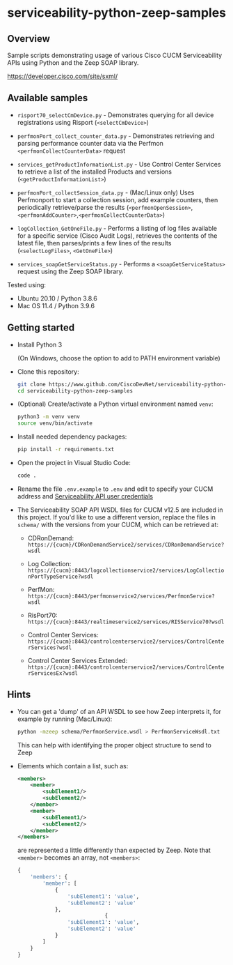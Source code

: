 # serviceability-python-zeep-samples

## Overview

Sample scripts demonstrating usage of various Cisco CUCM Serviceability APIs using Python and the Zeep SOAP library.

https://developer.cisco.com/site/sxml/

## Available samples

* `risport70_selectCmDevice.py` - Demonstrates querying for all device registrations using Risport (`<selectCmDevice>`)

* `perfmonPort_collect_counter_data.py` - Demonstrates retrieving and parsing performance counter data via the Perfmon `<perfmonCollectCounterData>` request

* `services_getProductInformationList.py` - Use Control Center Services to retrieve a list of the installed Products and versions (`<getProductInformationList>`)

* `perfmonPort_collectSession_data.py` - (Mac/Linux only) Uses Perfmonport to start a collection session, add example counters, then periodically retrieve/parse the results (`<perfmonOpenSession>`, `<perfmonAddCounter>`,`<perfmonCollectCounterData>`)

* `logCollection_GetOneFile.py` - Performs a listing of log files available for a specific service (Cisco Audit Logs), retrieves the contents of the latest file, then parses/prints a few lines of the results (`<selectLogFiles>`, `<GetOneFile>`)

* `services_soapGetServiceStatus.py` - Performs a `<soapGetServiceStatus>` request using the Zeep SOAP library.

Tested using:

* Ubuntu 20.10 / Python 3.8.6
* Mac OS 11.4 / Python 3.9.6

## Getting started

* Install Python 3

  (On Windows, choose the option to add to PATH environment variable)

* Clone this repository:

    ```bash
    git clone https://www.github.com/CiscoDevNet/serviceability-python-zeep-samples
    cd serviceability-python-zeep-samples
    ```

* (Optional) Create/activate a Python virtual environment named `venv`:

    ```bash
    python3 -m venv venv
    source venv/bin/activate
    ```

* Install needed dependency packages:

    ```bash
    pip install -r requirements.txt
    ```

* Open the project in Visual Studio Code:

    ```bash
    code .
    ```
  
* Rename the file `.env.example` to `.env` and edit to specify your CUCM address and [Serviceability API user credentials](https://d1nmyq4gcgsfi5.cloudfront.net/site/sxml/help/faq/#sec-1)

* The Serviceability SOAP API WSDL files for CUCM v12.5 are included in this project.  If you'd like to use a different version, replace the files in `schema/` with the versions from your CUCM, which can be retrieved at:

    * CDRonDemand: `https://{cucm}/CDRonDemandService2/services/CDRonDemandService?wsdl`

    * Log Collection: `https://{cucm}:8443/logcollectionservice2/services/LogCollectionPortTypeService?wsdl`

    * PerfMon: `https://{cucm}:8443/perfmonservice2/services/PerfmonService?wsdl`

    * RisPort70: `https://{cucm}:8443/realtimeservice2/services/RISService70?wsdl`

    * Control Center Services: `https://{cucm}:8443/controlcenterservice2/services/ControlCenterServices?wsdl`

    * Control Center Services Extended: `https://{cucm}:8443/controlcenterservice2/services/ControlCenterServicesEx?wsdl`

## Hints

* You can get a 'dump' of an API WSDL to see how Zeep interprets it, for example by running (Mac/Linux):

    ```bash
    python -mzeep schema/PerfmonService.wsdl > PerfmonServiceWsdl.txt
    ```

    This can help with identifying the proper object structure to send to Zeep

* Elements which contain a list, such as:

    ```xml
    <members>
        <member>
            <subElement1/>
            <subElement2/>
        </member>
        <member>
            <subElement1/>
            <subElement2/>
        </member>
    </members>
    ```

    are represented a little differently than expected by Zeep.  Note that `<member>` becomes an array, not `<members>`:

    ```python
    {
        'members': {
            'member': [
                {
                    'subElement1': 'value',
                    'subElement2': 'value'
                },
                                {
                    'subElement1': 'value',
                    'subElement2': 'value'
                }
            ]
        }
    }
    ```
